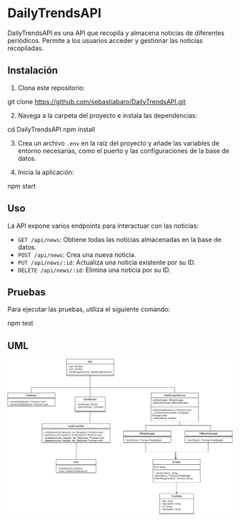 # DailyTrendsAPI

DailyTrendsAPI es una API que recopila y almacena noticias de diferentes periódicos. Permite a los usuarios acceder y gestionar las noticias recopiladas.

## Instalación

1. Clona este repositorio:

git clone https://github.com/sebastiabaro/DailyTrendsAPI.git

2. Navega a la carpeta del proyecto e instala las dependencias:

cd DailyTrendsAPI
npm install

3. Crea un archivo `.env` en la raíz del proyecto y añade las variables de entorno necesarias, como el puerto y las configuraciones de la base de datos.

4. Inicia la aplicación:

npm start

## Uso

La API expone varios endpoints para interactuar con las noticias:

- `GET /api/news`: Obtiene todas las noticias almacenadas en la base de datos.
- `POST /api/news`: Crea una nueva noticia.
- `PUT /api/news/:id`: Actualiza una noticia existente por su ID.
- `DELETE /api/news/:id`: Elimina una noticia por su ID.

## Pruebas

Para ejecutar las pruebas, utiliza el siguiente comando:

npm test

## UML

![UML](/DailyTrendsUML.png)